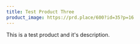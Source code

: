 ```yaml
---
title: Test Product Three
product_image: https://prd.place/600?id=35?p=16
---
```


This is a test product and it's description.
